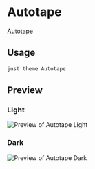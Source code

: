# Autotape

[Autotape](https://rmv.fyi/)

## Usage

```bash
just theme Autotape
```

## Preview

### Light

![Preview of Autotape Light](preview-light.png)

### Dark

![Preview of Autotape Dark](preview-dark.png)
